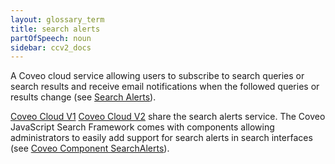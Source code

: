 ```yaml
---
layout: glossary_term
title: search alerts
partOfSpeech: noun
sidebar: ccv2_docs
---
```


A Coveo cloud service allowing users to subscribe to search queries or search results and receive email notifications when the followed queries or results change (see [Search Alerts](http://www.coveo.com/go?dest=cloudhelp&lcid=9&context=247)). 

[Coveo Cloud V1](coveo-cloud-v1.md) [Coveo Cloud V2](coveo-cloud-v2.md) share the search alerts service. The Coveo JavaScript Search Framework comes with components allowing administrators to easily add support for search alerts in search interfaces (see [Coveo Component SearchAlerts](https://coveo.github.io/search-ui/components/searchalerts.html)).
